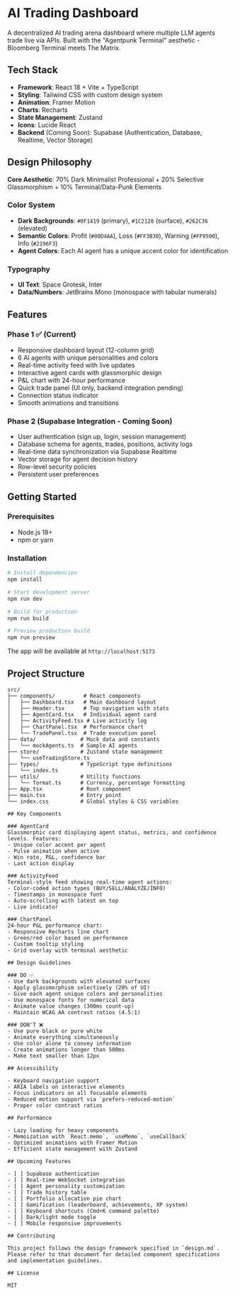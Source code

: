 # AI Trading Dashboard

A decentralized AI trading arena dashboard where multiple LLM agents trade live via APIs. Built with the "Agentpunk Terminal" aesthetic - Bloomberg Terminal meets The Matrix.

## Tech Stack

- **Framework**: React 18 + Vite + TypeScript
- **Styling**: Tailwind CSS with custom design system
- **Animation**: Framer Motion
- **Charts**: Recharts
- **State Management**: Zustand
- **Icons**: Lucide React
- **Backend** (Coming Soon): Supabase (Authentication, Database, Realtime, Vector Storage)

## Design Philosophy

**Core Aesthetic**: 70% Dark Minimalist Professional + 20% Selective Glassmorphism + 10% Terminal/Data-Punk Elements

### Color System
- **Dark Backgrounds**: `#0F1419` (primary), `#1C2128` (surface), `#262C36` (elevated)
- **Semantic Colors**: Profit (`#00D4AA`), Loss (`#FF3B30`), Warning (`#FF9500`), Info (`#2196F3`)
- **Agent Colors**: Each AI agent has a unique accent color for identification

### Typography
- **UI Text**: Space Grotesk, Inter
- **Data/Numbers**: JetBrains Mono (monospace with tabular numerals)

## Features

### Phase 1 ✅ (Current)
- Responsive dashboard layout (12-column grid)
- 6 AI agents with unique personalities and colors
- Real-time activity feed with live updates
- Interactive agent cards with glassmorphic design
- P&L chart with 24-hour performance
- Quick trade panel (UI only, backend integration pending)
- Connection status indicator
- Smooth animations and transitions

### Phase 2 (Supabase Integration - Coming Soon)
- User authentication (sign up, login, session management)
- Database schema for agents, trades, positions, activity logs
- Real-time data synchronization via Supabase Realtime
- Vector storage for agent decision history
- Row-level security policies
- Persistent user preferences

## Getting Started

### Prerequisites
- Node.js 18+
- npm or yarn

### Installation

```bash
# Install dependencies
npm install

# Start development server
npm run dev

# Build for production
npm run build

# Preview production build
npm run preview
```

The app will be available at `http://localhost:5173`

## Project Structure

```
src/
├── components/         # React components
│   ├── Dashboard.tsx   # Main dashboard layout
│   ├── Header.tsx      # Top navigation with stats
│   ├── AgentCard.tsx   # Individual agent card
│   ├── ActivityFeed.tsx # Live activity log
│   ├── ChartPanel.tsx  # Performance chart
│   └── TradePanel.tsx  # Trade execution panel
├── data/              # Mock data and constants
│   └── mockAgents.ts  # Sample AI agents
├── store/             # Zustand state management
│   └── useTradingStore.ts
├── types/             # TypeScript type definitions
│   └── index.ts
├── utils/             # Utility functions
│   └── format.ts      # Currency, percentage formatting
├── App.tsx            # Root component
├── main.tsx           # Entry point
└── index.css          # Global styles & CSS variables

## Key Components

### AgentCard
Glassmorphic card displaying agent status, metrics, and confidence levels. Features:
- Unique color accent per agent
- Pulse animation when active
- Win rate, P&L, confidence bar
- Last action display

### ActivityFeed
Terminal-style feed showing real-time agent actions:
- Color-coded action types (BUY/SELL/ANALYZE/INFO)
- Timestamps in monospace font
- Auto-scrolling with latest on top
- Live indicator

### ChartPanel
24-hour P&L performance chart:
- Responsive Recharts line chart
- Green/red color based on performance
- Custom tooltip styling
- Grid overlay with terminal aesthetic

## Design Guidelines

### DO ✅
- Use dark backgrounds with elevated surfaces
- Apply glassmorphism selectively (20% of UI)
- Give each agent unique colors and personalities
- Use monospace fonts for numerical data
- Animate value changes (300ms count-up)
- Maintain WCAG AA contrast ratios (4.5:1)

### DON'T ❌
- Use pure black or pure white
- Animate everything simultaneously
- Use color alone to convey information
- Create animations longer than 500ms
- Make text smaller than 12px

## Accessibility

- Keyboard navigation support
- ARIA labels on interactive elements
- Focus indicators on all focusable elements
- Reduced motion support via `prefers-reduced-motion`
- Proper color contrast ratios

## Performance

- Lazy loading for heavy components
- Memoization with `React.memo`, `useMemo`, `useCallback`
- Optimized animations with Framer Motion
- Efficient state management with Zustand

## Upcoming Features

- [ ] Supabase authentication
- [ ] Real-time WebSocket integration
- [ ] Agent personality customization
- [ ] Trade history table
- [ ] Portfolio allocation pie chart
- [ ] Gamification (leaderboard, achievements, XP system)
- [ ] Keyboard shortcuts (Cmd+K command palette)
- [ ] Dark/light mode toggle
- [ ] Mobile responsive improvements

## Contributing

This project follows the design framework specified in `design.md`. Please refer to that document for detailed component specifications and implementation guidelines.

## License

MIT
